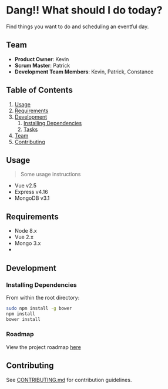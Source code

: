 # Dang!! What should I do today?
Find things you want to do and scheduling an eventful day.


## Team

  - __Product Owner__: Kevin
  - __Scrum Master__: Patrick
  - __Development Team Members__: Kevin, Patrick, Constance

## Table of Contents

1. [Usage](#Usage)
1. [Requirements](#requirements)
1. [Development](#development)
    1. [Installing Dependencies](#installing-dependencies)
    1. [Tasks](#tasks)
1. [Team](#team)
1. [Contributing](#contributing)

## Usage

> Some usage instructions
- Vue v2.5
- Express v4.16
- MongoDB v3.1
## Requirements

- Node 8.x
- Vue 2.x
- Mongo 3.x
- 

## Development

### Installing Dependencies

From within the root directory:

```sh
sudo npm install -g bower
npm install
bower install
```

### Roadmap

View the project roadmap [here](https://github.com/GreenfieldKPC/Itinerary_app)


## Contributing

See [CONTRIBUTING.md](https://github.com/GreenfieldKPC/Itinerary_app/blob/master/CONTRIBUTING.md) for contribution guidelines.
